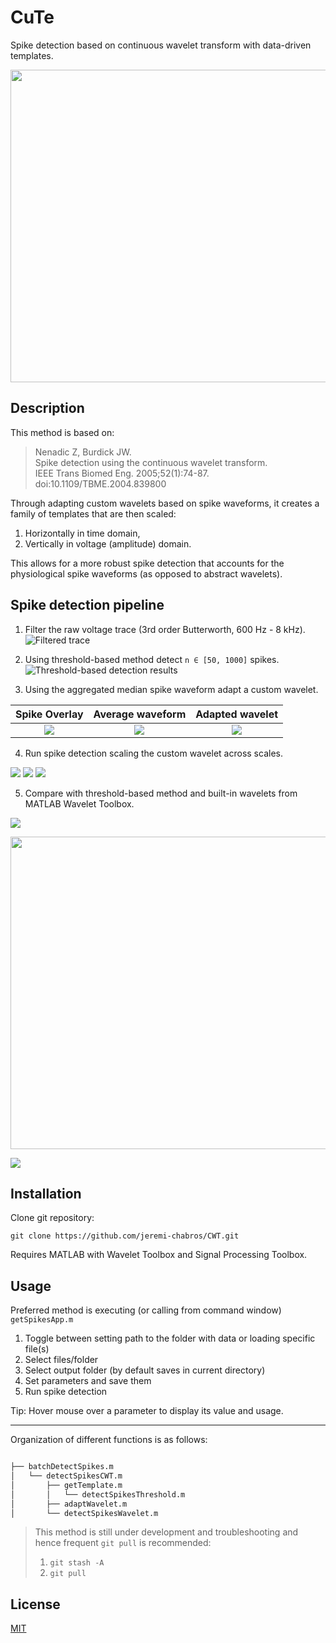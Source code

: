 # CuTe 

Spike detection based on continuous wavelet transform with data-driven templates.

<p align="center">
  <img width="750" height="500" src="https://github.com/jeremi-chabros/CWT/blob/master/githubGraphics/testAnimated.gif?raw=true">
</p>

## Description

This method is based on:

> Nenadic Z, Burdick JW.\
Spike detection using the continuous wavelet transform.\
IEEE Trans Biomed Eng. 2005;52(1):74-87.\
doi:10.1109/TBME.2004.839800

Through adapting custom wavelets based on spike waveforms, it creates a family of templates that are then scaled:

1. Horizontally in time domain,
2. Vertically in voltage (amplitude) domain.

This allows for a more robust spike detection that accounts for the physiological spike waveforms (as opposed to abstract wavelets).

## Spike detection pipeline

1. Filter the raw voltage trace (3rd order Butterworth, 600 Hz - 8 kHz).
![Filtered trace](https://github.com/jeremi-chabros/CWT/blob/master/githubGraphics/filteredTrace.png?raw=true)

2. Using threshold-based method detect `n ∈ [50, 1000]` spikes.
![Threshold-based detection results](https://github.com/jeremi-chabros/CWT/blob/master/githubGraphics/thresholdSpikes.png?raw=true)

3. Using the aggregated median spike waveform adapt a custom wavelet.

Spike Overlay              | Average waveform          | Adapted wavelet
:-------------------------:|:-------------------------:|:-------------------------:
![](https://github.com/jeremi-chabros/CWT/blob/master/githubGraphics/thresholdOverlay.png?raw=true)  |  ![](https://github.com/jeremi-chabros/CWT/blob/master/githubGraphics/aveSpike.png?raw=true) | ![](https://github.com/jeremi-chabros/CWT/blob/master/githubGraphics/adaptedWavelet.png?raw=true)

4. Run spike detection scaling the custom wavelet across scales.

![](https://github.com/jeremi-chabros/CWT/blob/master/githubGraphics/cwtInner1.png?raw=true)
![](https://github.com/jeremi-chabros/CWT/blob/master/githubGraphics/cwtInner2.png?raw=true)
![](https://github.com/jeremi-chabros/CWT/blob/master/githubGraphics/meaSpikes.png?raw=true)

5. Compare with threshold-based method and built-in wavelets from MATLAB Wavelet Toolbox.

![](https://github.com/jeremi-chabros/CWT/blob/master/githubGraphics/movingAve.png?raw=true)

<p align="center">
  <img width="665" height="500" src="https://github.com/jeremi-chabros/CWT/blob/master/githubGraphics/spikesHeatmap.png?raw=true">
</p>

![](https://github.com/jeremi-chabros/CWT/blob/master/githubGraphics/uniqueSpikes.png?raw=true)


## Installation

Clone git repository:

``
git clone https://github.com/jeremi-chabros/CWT.git
``

Requires MATLAB with Wavelet Toolbox and Signal Processing Toolbox.


## Usage


Preferred method is executing (or calling from command window) `getSpikesApp.m`
1. Toggle between setting path to the folder with data or loading specific file(s)
2. Select files/folder 
3. Select output folder (by default saves in current directory)
4. Set parameters and save them
5. Run spike detection

Tip: Hover mouse over a parameter to display its value and usage.


---
Organization of different functions is as follows:
```bash

├── batchDetectSpikes.m
│   └── detectSpikesCWT.m
│       ├── getTemplate.m
│       │   └── detectSpikesThreshold.m
│       ├── adaptWavelet.m
│       └── detectSpikesWavelet.m
```


> This method is still under development and troubleshooting and hence frequent `git pull` is recommended:
> 1. `git stash -A`
> 2. `git pull`


## License
[MIT](https://choosealicense.com/licenses/mit/)
